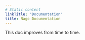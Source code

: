 ```yaml
---
# Static content
linkTitle: "Documentation"
title: Nago Documentation
---
```


This doc improves from time to time.
